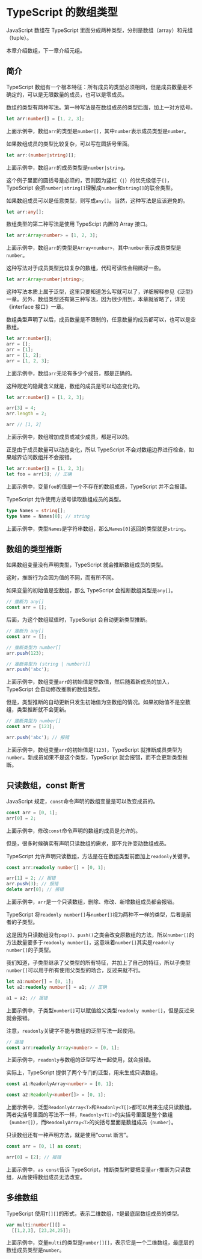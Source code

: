 # TypeScript 的数组类型

JavaScript 数组在 TypeScript 里面分成两种类型，分别是数组（array）和元组（tuple）。

本章介绍数组，下一章介绍元组。

## 简介

TypeScript 数组有一个根本特征：所有成员的类型必须相同，但是成员数量是不确定的，可以是无限数量的成员，也可以是零成员。

数组的类型有两种写法。第一种写法是在数组成员的类型后面，加上一对方括号。

```typescript
let arr:number[] = [1, 2, 3];
```

上面示例中，数组`arr`的类型是`number[]`，其中`number`表示成员类型是`number`。

如果数组成员的类型比较复杂，可以写在圆括号里面。

```typescript
let arr:(number|string)[];
```

上面示例中，数组`arr`的成员类型是`number|string`。

这个例子里面的圆括号是必须的，否则因为竖杠（`|`）的优先级低于`[]`，TypeScript 会把`number|string[]`理解成`number`和`string[]`的联合类型。

如果数组成员可以是任意类型，则写成`any[]`。当然，这种写法是应该避免的。

```typescript
let arr:any[];
```

数组类型的第二种写法是使用 TypeScipt 内置的 Array 接口。

```typescript
let arr:Array<number> = [1, 2, 3];
```

上面示例中，数组`arr`的类型是`Array<number>`，其中`number`表示成员类型是`number`。

这种写法对于成员类型比较复杂的数组，代码可读性会稍微好一些。

```typescript
let arr:Array<number|string>;
```

这种写法本质上属于泛型，这里只要知道怎么写就可以了，详细解释参见《泛型》一章。另外，数组类型还有第三种写法，因为很少用到，本章就省略了，详见《interface 接口》一章。

数组类型声明了以后，成员数量是不限制的，任意数量的成员都可以，也可以是空数组。

```typescript
let arr:number[];
arr = [];
arr = [1];
arr = [1, 2];
arr = [1, 2, 3];
```

上面示例中，数组`arr`无论有多少个成员，都是正确的。

这种规定的隐藏含义就是，数组的成员是可以动态变化的。

```typescript
let arr:number[] = [1, 2, 3];

arr[3] = 4;
arr.length = 2;

arr // [1, 2]
```

上面示例中，数组增加成员或减少成员，都是可以的。

正是由于成员数量可以动态变化，所以  TypeScript 不会对数组边界进行检查，如果越界访问数组并不会报错。

```typescript
let arr:number[] = [1, 2, 3];
let foo = arr[3]; // 正确
```

上面示例中，变量`foo`的值是一个不存在的数组成员，TypeScript 并不会报错。

TypeScript 允许使用方括号读取数组成员的类型。

```typescript
type Names = string[];
type Name = Names[0]; // string
```

上面示例中，类型`Names`是字符串数组，那么`Names[0]`返回的类型就是`string`。

## 数组的类型推断

如果数组变量没有声明类型，TypeScript 就会推断数组成员的类型。

这时，推断行为会因为值的不同，而有所不同。

如果变量的初始值是空数组，那么  TypeScript 会推断数组类型是`any[]`。

```typescript
// 推断为 any[]
const arr = [];
```

后面，为这个数组赋值时，TypeScript 会自动更新类型推断。

```typescript
// 推断为 any[]
const arr = [];

// 推断类型为 number[]
arr.push(123);

// 推断类型为 (string | number)[]
arr.push('abc');
```

上面示例中，数组变量`arr`的初始值是空数值，然后随着新成员的加入，TypeScript 会自动修改推断的数组类型。

但是，类型推断的自动更新只发生初始值为空数组的情况。如果初始值不是空数组，类型推断就不会更新。

```typescript
// 推断类型为 number[]
const arr = [123];

arr.push('abc'); // 报错
```

上面示例中，数组变量`arr`的初始值是`[123]`，TypeScript 就推断成员类型为`number`。新成员如果不是这个类型，TypeScript 就会报错，而不会更新类型推断。

## 只读数组，const 断言

JavaScript 规定，`const`命令声明的数组变量是可以改变成员的。

```typescript
const arr = [0, 1];
arr[0] = 2;
```

上面示例中，修改`const`命令声明的数组的成员是允许的。

但是，很多时候确实有声明只读数组的需求，即不允许变动数组成员。

TypeScript 允许声明只读数组，方法是在在数组类型前面加上`readonly`关键字。

```typescript
const arr:readonly number[] = [0, 1];

arr[1] = 2; // 报错
arr.push(3); // 报错
delete arr[0]; // 报错
```

上面示例中，`arr`是一个只读数组，删除、修改、新增数组成员都会报错。

TypeScript 将`readonly number[]`与`number[]`视为两种不一样的类型，后者是前者的子类型。

这是因为只读数组没有`pop()`、`push()`之类会改变原数组的方法，所以`number[]`的方法数量要多于`readonly number[]`，这意味着`number[]`其实是`readonly number[]`的子类型。

我们知道，子类型继承了父类型的所有特征，并加上了自己的特征，所以子类型`number[]`可以用于所有使用父类型的场合，反过来就不行。

```typescript
let a1:number[] = [0, 1];
let a2:readonly number[] = a1; // 正确

a1 = a2; // 报错
```

上面示例中，子类型`number[]`可以赋值给父类型`readonly number[]`，但是反过来就会报错。

注意，`readonly`关键字不能与数组的泛型写法一起使用。

```typescript
// 报错
const arr:readonly Array<number> = [0, 1];
```

上面示例中，`readonly`与数组的泛型写法一起使用，就会报错。

实际上，TypeScript 提供了两个专门的泛型，用来生成只读数组。

```typescript
const a1:ReadonlyArray<number> = [0, 1];

const a2:Readonly<number[]> = [0, 1];
```

上面示例中，泛型`ReadonlyArray<T>`和`Readonly<T[]>`都可以用来生成只读数组。两者尖括号里面的写法不一样，`Readonly<T[]>`的尖括号里面是整个数组（`number[]`），而`ReadonlyArray<T>`的尖括号里面是数组成员（`number`）。

只读数组还有一种声明方法，就是使用“const 断言”。

```typescript
const arr = [0, 1] as const;

arr[0] = [2]; // 报错 
```

上面示例中，`as const`告诉 TypeScript，推断类型时要把变量`arr`推断为只读数组，从而使得数组成员无法改变。

## 多维数组

TypeScript 使用`T[][]`的形式，表示二维数组，`T`是最底层数组成员的类型。

```typescript
var multi:number[][] =
  [[1,2,3], [23,24,25]];
```

上面示例中，变量`multi`的类型是`number[][]`，表示它是一个二维数组，最底层的数组成员类型是`number`。
